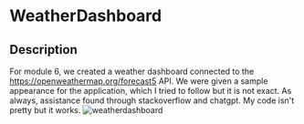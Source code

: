 # WeatherDashboard

## Description

For module 6, we created a weather dashboard connected to the https://openweathermap.org/forecast5 API. We were given a sample appearance for the application, which I tried to follow but it is not exact. As always, assistance found through stackoverflow and chatgpt. My code isn't pretty but it works. ![weatherdashboard](https://github.com/setsuk0/WeatherDashboard/assets/48462732/e2a4376e-17e6-4442-b36e-46fae93a7ed0)
